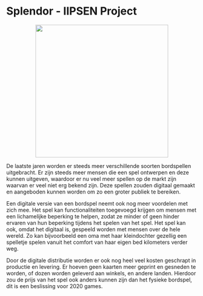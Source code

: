 # Splendor - IIPSEN Project

<p align="center">
  <img src="https://i0.wp.com/appaddict.net/wordpress/wp-content/uploads/2016/01/splendor-icon.jpg?w=600&ssl=1" width="350"/>
</p>

De laatste jaren worden er steeds meer verschillende soorten bordspellen uitgebracht. Er zijn steeds
meer mensen die een spel ontwerpen en deze kunnen uitgeven, waardoor er nu veel meer spellen op de
markt zijn waarvan er veel niet erg bekend zijn. Deze spellen zouden digitaal gemaakt en aangeboden
kunnen worden om zo een groter publiek te bereiken.

Een digitale versie van een bordspel neemt ook nog meer voordelen met zich mee. Het spel kan
functionaliteiten toegevoegd krijgen om mensen met een lichamelijke beperking te helpen, zodat ze
minder of geen hinder ervaren van hun beperking tijdens het spelen van het spel. Het spel kan ook,
omdat het digitaal is, gespeeld worden met mensen over de hele wereld. Zo kan bijvoorbeeld een oma
met haar kleindochter gezellig een spelletje spelen vanuit het comfort van haar eigen bed kilometers verder weg.

Door de digitale distributie worden er ook nog heel veel kosten geschrapt in productie en levering. Er
hoeven geen kaarten meer geprint en gesneden te worden, of dozen worden geleverd aan winkels, en
andere landen. Hierdoor zou de prijs van het spel ook anders kunnen zijn dan het fysieke bordspel, dit is
een beslissing voor 2020 games.
